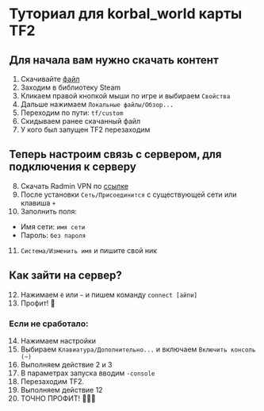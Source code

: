 # Туториал для korbal_world карты TF2
## Для начала вам нужно скачать контент
1. Скачивайте [файл](https://github.com/Ardub92/korbal_world/raw/main/content_for_test/korbal_world_test_02.vpk)
2. Заходим в библиотеку Steam
3. Кликаем правой кнопкой мыши по игре и выбираем `Cвойства`
4. Дальше нажимаем `Локальные файлы/Обзор...`
5. Переходим по пути: `tf/custom`
6. Скидываем ранее скачанный файл
7. У кого был запущен TF2 перезаходим

## Теперь настроим связь с сервером, для подключения к серверу
8. Скачать Radmin VPN по [ссылке](https://www.radmin-vpn.com/ru/)
9. После установки `Сеть/Присоединится` с существующей сети или клавиша `+`
10. Заполнить поля:
- Имя сети: `имя сети`
- Пароль: `без пароля`
11. `Система/Изменить имя` и пишите свой ник

## Как зайти на сервер?
12. Нажимаем `ё` или `~` и пишем команду `connect [айпи]`
13. Профит! 🥳
### Если не сработало:
14. Нажимаем настройки
15. Выбираем `Клавиатура/Дополнительно...` и включаем `Включить консоль (~)`
16. Выполняем действие 2 и 3
17. В параметрах запуска вводим `-console`
18. Перезаходим TF2.
19. Выполняем действие 12
20. ТОЧНО ПРОФИТ! 🥳🥳🥳
